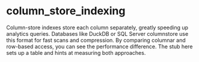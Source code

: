# column_store_indexing
Column-store indexes store each column separately, greatly speeding up analytics queries. Databases like DuckDB or SQL Server columnstore use this format for fast scans and compression. By comparing columnar and row-based access, you can see the performance difference. The stub here sets up a table and hints at measuring both approaches.
